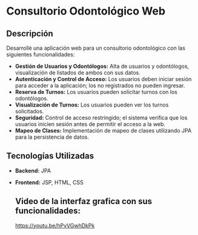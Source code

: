 # Consultorio Odontológico Web

## Descripción

Desarrollé una aplicación web para un consultorio odontológico con las siguientes funcionalidades:

- **Gestión de Usuarios y Odontólogos:** Alta de usuarios y odontólogos, visualización de listados de ambos con sus datos.
- **Autenticación y Control de Acceso:** Los usuarios deben iniciar sesión para acceder a la aplicación; los no registrados no pueden ingresar.
- **Reserva de Turnos:** Los usuarios pueden solicitar turnos con los odontólogos.
- **Visualización de Turnos:** Los usuarios pueden ver los turnos solicitados.
- **Seguridad:** Control de acceso restringido; el sistema verifica que los usuarios inicien sesión antes de permitir el acceso a la web.
- **Mapeo de Clases:** Implementación de mapeo de clases utilizando JPA para la persistencia de datos.

## Tecnologías Utilizadas

- **Backend:** JPA
- **Frontend:** JSP, HTML, CSS

  ## Video de la interfaz grafica con sus funcionalidades:
  https://youtu.be/hPvVGwhDkPk







